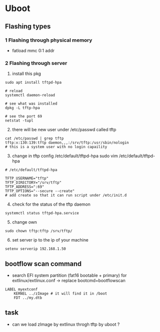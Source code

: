 # Uboot

## Flashing types

### 1 Flashing through physical memory
- fatload mmc 0:1 addr 

### 2 Flashing through server
1. install this pkg
```
sudo apt install tftpd-hpa

# reload
systemctl daemon-reload

# see what was installed
dpkg -L tftp-hpa

# see the port 69
netstat -tupl
```

2. there will be new user under /etc/passwd called tftp
```
cat /etc/passwd | grep tftp
tftp:x:130:139:tftp daemon,,,:/srv/tftp:/usr/sbin/nologin
# this is a system user with no login capaility
```

3. change in tftp config /etc/default/tftpd-hpa
sudo vim /etc/default/tftpd-hpa
```
# /etc/default/tftpd-hpa

TFTP_USERNAME="tftp"
TFTP_DIRECTORY="/srv/tftp"
TFTP_ADDRESS=":69"
TFTP_OPTIONS="--secure --create"
# add create so that it can run script under /etc/init.d
```

4. check for the status of the tftp daemon
```
systemctl status tftpd-hpa.service
```

5. change own 
```
sudo chown tftp:tftp /srv/tftp/
```

6. set server ip to the ip of your machine
```
setenv serverip 192.168.1.50
```

## bootflow scan command
- search EFI system partition (fat16 bootable + primary) for extlinux/extlinux.conf -> replace bootcmd=bootflowscan

``` 
LABEL myextconf
    KERNEL ../zImage # it will find it in /boot
    FDT ../my.dtb
```

## task
- can we load zImage by extlinux throgh tftp by uboot ?
